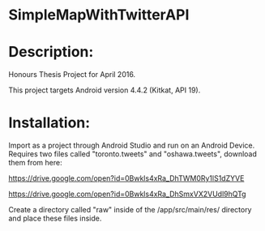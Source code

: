 # SimpleMapWithTwitterAPI

# Description:
Honours Thesis Project for April 2016.

This project targets Android version 4.4.2 (Kitkat, API 19).

# Installation:
Import as a project through Android Studio and run on an Android Device. 
Requires two files called "toronto.tweets" and "oshawa.tweets", download them from here:

https://drive.google.com/open?id=0Bwkls4xRa_DhTWM0Ry1lS1dZYVE

https://drive.google.com/open?id=0Bwkls4xRa_DhSmxVX2VUdl9hQTg

Create a directory called "raw" inside of the /app/src/main/res/ directory and place these files inside.
